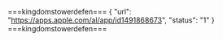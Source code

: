 ===kingdomstowerdefen=== 
{ "url": "https://apps.apple.com/al/app/id1491868673", "status": "1" } ===kingdomstowerdefen===
